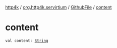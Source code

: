 [http4k](../../index.md) / [org.http4k.servirtium](../index.md) / [GithubFile](index.md) / [content](./content.md)

# content

`val content: `[`String`](https://kotlinlang.org/api/latest/jvm/stdlib/kotlin/-string/index.html)